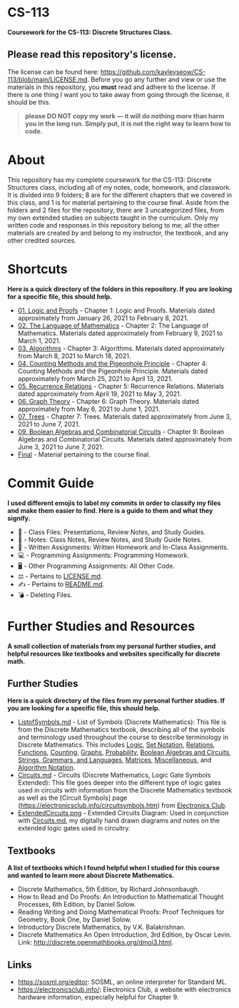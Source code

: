# CS-113  
**Coursework for the CS-113: Discrete Structures Class.**  
## Please read this repository's license.  
The license can be found here: https://github.com/kayleyseow/CS-113/blob/main/LICENSE.md. Before you go any further and view or use the materials in this repository, you **must** read and adhere to the license. If there is one thing I want you to take away from going through the license, it should be this.  
> **please DO NOT copy my work — it will do nothing more than harm you in the long run. Simply put, it is not the right way to learn how to code.**  

# About
This repository has my complete coursework for the CS-113: Discrete Structures class, including all of my notes, code, homework, and classwork. It is divided into 9 folders; 8 are for the different chapters that we covered in this class, and 1 is for material pertaining to the course final. Aside from the folders and 2 files for the repository, there are 3 uncategorized files, from my own extended studies on subjects taught in the curriculum. Only my written code and responses in this repository belong to me; all the other materials are created by and belong to my instructor, the textbook, and any other credited sources.  

# Shortcuts
**Here is a quick directory of the folders in this repository. If you are looking for a specific file, this should help.**  
- [01. Logic and Proofs](https://github.com/kayleyseow/CS-113/tree/main/01.%20Logic%20and%20Proofs) - Chapter 1: Logic and Proofs. Materials dated approximately from January 26, 2021 to February 8, 2021.  
- [02. The Language of Mathematics](https://github.com/kayleyseow/CS-113/tree/main/02.%20The%20Language%20of%20Mathematics) - Chapter 2: The Language of Mathematics. Materials dated approximately from February 9, 2021 to March 1, 2021.  
- [03. Algorithms](https://github.com/kayleyseow/CS-113/tree/main/03.%20Algorithms) - Chapter 3: Algorithms. Materials dated approximately from March 8, 2021 to March 18, 2021.  
- [04. Counting Methods and the Pigeonhole Principle](https://github.com/kayleyseow/CS-113/tree/main/04.%20Counting%20Methods%20and%20the%20Pigeonhole%20Principle) - Chapter 4: Counting Methods and the Pigeonhole Principle. Materials dated approximately from March 25, 2021 to April 13, 2021.  
- [05. Recurrence Relations](https://github.com/kayleyseow/CS-113/tree/main/05.%20Recurrence%20Relations) - Chapter 5: Recurrence Relations. Materials dated approximately from April 19, 2021 to May 3, 2021.  
- [06. Graph Theory](https://github.com/kayleyseow/CS-113/tree/main/06.%20Graph%20Theory) - Chapter 6: Graph Theory. Materials dated approximately from May 6, 2021 to June 1, 2021.  
- [07. Trees](https://github.com/kayleyseow/CS-113/tree/main/07.%20Trees) - Chapter 7: Trees. Materials dated approximately from June 3, 2021 to June 7, 2021.  
- [09. Boolean Algebras and Combinatorial Circuits](https://github.com/kayleyseow/CS-113/tree/main/09.%20Boolean%20Algebras%20and%20Combinatorial%20Circuits) - Chapter 9: Boolean Algebras and Combinatorial Circuits. Materials dated approximately from June 3, 2021 to June 7, 2021.  
- [Final](https://github.com/kayleyseow/CS-113/tree/main/Final) - Material pertaining to the course final.  

# Commit Guide 
**I used different emojis to label my commits in order to classify my files and make them easier to find. Here is a guide to them and what they signify.**  
- 📄 - Class Files: Presentations, Review Notes, and Study Guides.  
- 📓 - Notes: Class Notes, Review Notes, and Study Guide Notes.  
- 📝 - Written Assignments: Written Homework and In-Class Assignments.  
- 💻 - Programming Assignments: Programming Homework.  
- 🖥 - Other Programming Assignments: All Other Code.  
- ⚖ - Pertains to [LICENSE.md](https://github.com/kayleyseow/CS-113/blob/main/LICENSE.md).  
- ✍ - Pertains to [README.md](https://github.com/kayleyseow/CS-113/blob/main/README.md).  
- 💣 - Deleting Files.  

# Further Studies and Resources
**A small collection of materials from my personal further studies, and helpful resources like textbooks and websites specifically for discrete math.**  

## Further Studies
**Here is a quick directory of the files from my personal further studies. If you are looking for a specific file, this should help.**
- [ListofSymbols.md](https://github.com/kayleyseow/CS-113/blob/main/ListofSymbols.md) - List of Symbols (Discrete Mathematics): This file is from the Discrete Mathematics textbook, describing all of the symbols and terminology used throughout the course to describe terminology in Discrete Mathematics. This includes [Logic](https://github.com/kayleyseow/CS-113/blob/main/ListofSymbols.md#logic), [Set Notation](https://github.com/kayleyseow/CS-113/blob/main/ListofSymbols.md#set-notation), [Relations](https://github.com/kayleyseow/CS-113/blob/main/ListofSymbols.md#relations), [Functions](https://github.com/kayleyseow/CS-113/blob/main/ListofSymbols.md#functions), [Counting](https://github.com/kayleyseow/CS-113/blob/main/ListofSymbols.md#counting), [Graphs](https://github.com/kayleyseow/CS-113/blob/main/ListofSymbols.md#graphs), [Probability](https://github.com/kayleyseow/CS-113/blob/main/ListofSymbols.md#probability), [Boolean Algebras and Circuits](https://github.com/kayleyseow/CS-113/blob/main/ListofSymbols.md#boolean-algebras-and-circuits), [Strings, Grammars, and Languages](https://github.com/kayleyseow/CS-113/blob/main/ListofSymbols.md#strings-grammars-and-languages), [Matrices](https://github.com/kayleyseow/CS-113/blob/main/ListofSymbols.md#matrices), [Miscellaneous](https://github.com/kayleyseow/CS-113/blob/main/ListofSymbols.md#miscellaneous), and [Algorithm Notation](https://github.com/kayleyseow/CS-113/blob/main/ListofSymbols.md#algorithm-notation).  
- [Circuits.md](https://github.com/kayleyseow/CS-113/blob/main/Circuits.md) - Circuits (Discrete Mathematics, Logic Gate Symbols Extended): This file goes deeper into the different type of logic gates used in circuits with information from the Discrete Mathematics textbook as well as the [Circuit Symbols] page (https://electronicsclub.info/circuitsymbols.htm) from [Electronics Club](https://electronicsclub.info/).  
- [ExtendedCircuits.png](https://github.com/kayleyseow/CS-113/blob/main/ExtendedCircuits.png) - Extended Circuits Diagram: Used in conjunction with [Circuits.md](https://github.com/kayleyseow/CS-113/blob/main/Circuits.md), my digitally hand drawn diagrams and notes on the extended logic gates used in circuitry.  

## Textbooks
**A list of textbooks which I found helpful when I studied for this course and wanted to learn more about Discrete Mathematics.**  
- Discrete Mathematics, 5th Edition, by Richard Johnsonbaugh.  
- How to Read and Do Proofs: An Introduction to Mathematical Thought Processes, 6th Edition, by Daniel Solow.  
- Reading Writing and Doing Mathematical Proofs: Proof Techniques for Geometry, Book One, by Daniel Solow.  
- Introductory Discrete Mathematics, by V.K. Balakrishnan.  
- Discrete Mathematics An Open Introduction, 3rd Edition, by Oscar Levin. Link: http://discrete.openmathbooks.org/dmoi3.html.  

## Links
- https://sosml.org/editor: SOSML, an online interpreter for Standard ML.  
- https://electronicsclub.info/: Electronics Club, a website with electronics hardware information, especially helpful for Chapter 9.  
